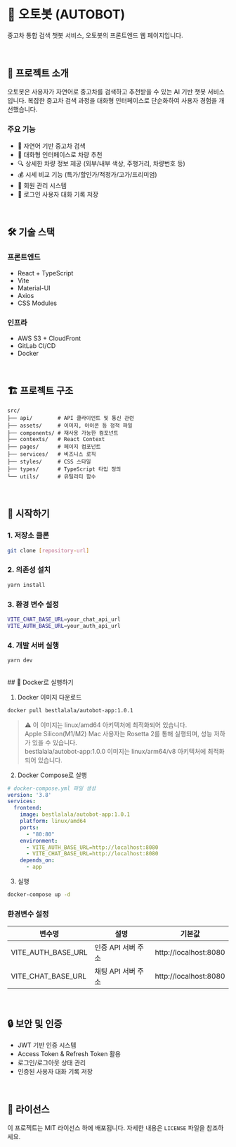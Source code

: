 # 🚗 오토봇 (AUTOBOT)

중고차 통합 검색 챗봇 서비스, 오토봇의 프론트엔드 웹 페이지입니다.

<br/>

## 📝 프로젝트 소개

오토봇은 사용자가 자연어로 중고차를 검색하고 추천받을 수 있는 AI 기반 챗봇 서비스입니다. 복잡한 중고차 검색 과정을 대화형 인터페이스로 단순화하여 사용자 경험을 개선했습니다.

### 주요 기능

- 🤖 자연어 기반 중고차 검색
- 💬 대화형 인터페이스로 차량 추천
- 🔍 상세한 차량 정보 제공 (외부/내부 색상, 주행거리, 차량번호 등)
- 💰 시세 비교 기능 (특가/할인가/적정가/고가/프리미엄)
- 👤 회원 관리 시스템
- 📜 로그인 사용자 대화 기록 저장

<br/>

## 🛠 기술 스택

### 프론트엔드
- React + TypeScript
- Vite
- Material-UI
- Axios
- CSS Modules

### 인프라
- AWS S3 + CloudFront
- GitLab CI/CD
- Docker

<br/>


## 🏗 프로젝트 구조

```
src/
├── api/        # API 클라이언트 및 통신 관련
├── assets/     # 이미지, 아이콘 등 정적 파일
├── components/ # 재사용 가능한 컴포넌트
├── contexts/   # React Context
├── pages/      # 페이지 컴포넌트
├── services/   # 비즈니스 로직
├── styles/     # CSS 스타일
├── types/      # TypeScript 타입 정의
└── utils/      # 유틸리티 함수
```

<br/>


## 🚀 시작하기

### 1. 저장소 클론
```bash
git clone [repository-url]
```

### 2. 의존성 설치
```bash
yarn install
```

### 3. 환경 변수 설정
```bash
VITE_CHAT_BASE_URL=your_chat_api_url
VITE_AUTH_BASE_URL=your_auth_api_url
```

### 4. 개발 서버 실행
```bash
yarn dev
```

<br/>
## 🐳 Docker로 실행하기

1. Docker 이미지 다운로드
```bash
docker pull bestlalala/autobot-app:1.0.1
```

> ⚠️ 이 이미지는 linux/amd64 아키텍처에 최적화되어 있습니다. <br/>
> Apple Silicon(M1/M2) Mac 사용자는 Rosetta 2를 통해 실행되며, 성능 저하가 있을 수 있습니다. <br/>
> bestlalala/autobot-app:1.0.0 이미지는 linux/arm64/v8 아키텍처에 최적화되어 있습니다. 


2. Docker Compose로 실행
```yaml
# docker-compose.yml 파일 생성
version: '3.8'
services:
  frontend:
    image: bestlalala/autobot-app:1.0.1
    platform: linux/amd64 
    ports:
      - "80:80"
    environment:
      - VITE_AUTH_BASE_URL=http://localhost:8080
      - VITE_CHAT_BASE_URL=http://localhost:8080
    depends_on:
      - app
```

3. 실행
```bash
docker-compose up -d
```

### 환경변수 설정
| 변수명 | 설명 | 기본값 |
|--------|------|---------|
| VITE_AUTH_BASE_URL | 인증 API 서버 주소 | http://localhost:8080 |
| VITE_CHAT_BASE_URL | 채팅 API 서버 주소 | http://localhost:8080 |

<br/>


## 🔒 보안 및 인증

- JWT 기반 인증 시스템
- Access Token & Refresh Token 활용
- 로그인/로그아웃 상태 관리
- 인증된 사용자 대화 기록 저장

<br/>

## 📝 라이선스

이 프로젝트는 MIT 라이선스 하에 배포됩니다. 자세한 내용은 `LICENSE` 파일을 참조하세요.

<br/>

